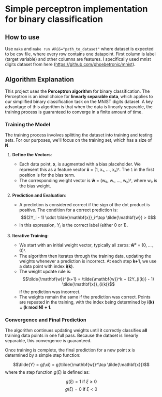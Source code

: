 # Simple perceptron implementation for binary classification

## How to use
Use `make` and `make run ARGS="path_to_dataset"` where dataset is expected to be csv file, where every row contains one datapoint. First column is label (target variable) and other columns are features. I specifically used mnist digits dataset from here (https://github.com/phoebetronic/mnist). 

## Algorithm Explanation

This project uses the **Perceptron algorithm** for binary classification. The Perceptron is an ideal choice for **linearly separable data**, which applies to our simplified binary classification task on the MNIST digits dataset. A key advantage of this algorithm is that when the data is linearly separable, the training process is guaranteed to converge in a finite amount of time.

### Training the Model

The training process involves splitting the dataset into training and testing sets. For our purposes, we'll focus on the training set, which has a size of **N**.

1.  **Define the Vectors**:
    * Each data point, **x**, is augmented with a bias placeholder. We represent this as a feature vector **x̃** = (1, x₁, ..., xₚ)ᵀ. The `1` in the first position is for the bias term.
    * The corresponding weight vector is **w̃** = (w₀, w₁, ..., wₚ)ᵀ, where w₀ is the bias weight.

2.  **Prediction and Evaluation**:
    * A prediction is considered correct if the sign of the dot product is positive. The condition for a correct prediction is:
        $$(2Y_i - 1) \cdot \tilde{\mathbf{x}}_i^\top \tilde{\mathbf{w}} > 0$$
    * In this expression, $Y_i$ is the correct label (either 0 or 1).

3.  **Iterative Training**:
    * We start with an initial weight vector, typically all zeros: **w̃**⁰ = (0, ..., 0)ᵀ.
    * The algorithm then iterates through the training data, updating the weights whenever a prediction is incorrect. At each step **k+1**, we use a data point with index **i(k)**.
    * The weight update rule is:
        $$\tilde{\mathbf{w}}^{k+1} = \tilde{\mathbf{w}}^k + (2Y_{i(k)} - 1) \tilde{\mathbf{x}}_{i(k)}$$ if the prediction was incorrect.
    * The weights remain the same if the prediction was correct. Points are repeated in the training, with the index being determined by **i(k) = (k mod N) + 1**.

### Convergence and Final Prediction

The algorithm continues updating weights until it correctly classifies **all** training data points in one full pass. Because the dataset is linearly separable, this convergence is guaranteed.

Once training is complete, the final prediction for a new point **x** is determined by a simple step function:

$$\tilde{Y} = g(\xi) = g(\tilde{\mathbf{w}}^\top \tilde{\mathbf{x}})$$
where the step function $g(\xi)$ is defined as:

$$g(\xi) = 1 \text{ if } \xi \ge 0$$
$$g(\xi) = 0 \text{ if } \xi < 0$$



